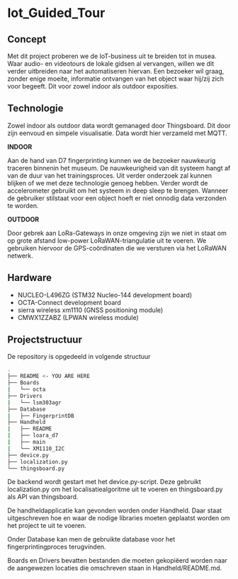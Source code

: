 # Iot_Guided_Tour
## Concept

Met dit project proberen we de IoT-business uit te breiden tot in musea. Waar audio- en videotours de lokale gidsen al vervangen, willen we dit verder uitbreiden naar het automatiseren hiervan. Een bezoeker wil graag, zonder enige moeite, informatie ontvangen van het object waar hij/zij zich voor begeeft. Dit voor zowel indoor als outdoor exposities.

## Technologie

Zowel indoor als outdoor data wordt gemanaged door Thingsboard. Dit door zijn eenvoud en simpele visualisatie. Data wordt hier verzameld met MQTT.

**INDOOR**

Aan de hand van D7 fingerprinting kunnen we de bezoeker nauwkeurig traceren binnenin het museum. De nauwkeurigheid van dit systeem hangt af van de duur van het trainingsproces. Uit verder onderzoek zal kunnen blijken of we met deze technologie genoeg hebben.
Verder wordt de accelerometer gebruikt om het systeem in deep sleep te brengen. Wanneer de gebruiker stilstaat voor een object hoeft er niet onnodig data verzonden te worden.

**OUTDOOR**

Door gebrek aan LoRa-Gateways in onze omgeving zijn we niet in staat om op grote afstand low-power LoRaWAN-triangulatie uit te voeren. We gebruiken hiervoor de GPS-coördinaten die we versturen via het LoRaWAN netwerk.

## Hardware
* NUCLEO-L496ZG (STM32 Nucleo-144 development board)
* OCTA-Connect development board
* sierra wireless xm1110 (GNSS positioning module)
* CMWX1ZZABZ (LPWAN wireless module)

## Projectstructuur

De repository is opgedeeld in volgende structuur
```bash
.
├── README <- YOU ARE HERE  
├── Boards  
|   └── octa  
├── Drivers  
|   └── lsm303agr  
├── Database  
|   ├── FingerprintDB  
├── Handheld  
|   ├── README  
|   ├── loara_d7  
|   ├── main  
|   └── XM1110_I2C  
├── device.py
├── localization.py
└── thingsboard.py

```

De backend wordt gestart met het device.py-script. Deze gebruikt localization.py om het localisatiealgoritme uit te voeren en thingsboard.py als API van thingsboard.

De handheldapplicatie kan gevonden worden onder Handheld. Daar staat uitgeschreven hoe en waar de nodige libraries moeten geplaatst worden om het project te uit te voeren. 

Onder Database kan men de gebruikte database voor het fingerprintingproces terugvinden.

Boards en Drivers bevatten bestanden die moeten gekopiëerd worden naar de aangewezen locaties die omschreven staan in Handheld/README.md.
